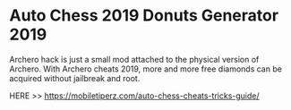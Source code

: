 # Auto Chess 2019 Donuts Generator 2019

Archero hack is just a small mod attached to the physical version of Archero. With Archero cheats 2019, more and more free diamonds can be acquired without jailbreak and root. 


HERE >> https://mobiletiperz.com/auto-chess-cheats-tricks-guide/

